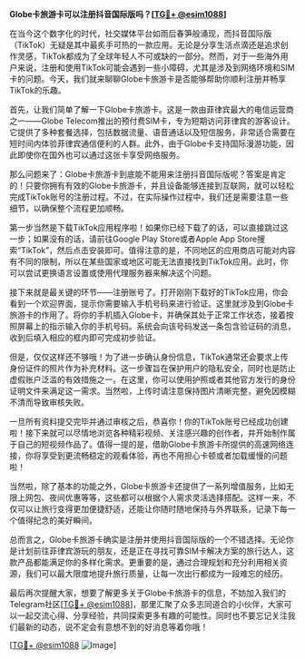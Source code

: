 **Globe卡旅游卡可以注册抖音国际版吗？[[TG💪+ @esim1088](https://t.me/s/esim1088)]**

在当今这个数字化的时代，社交媒体平台如雨后春笋般涌现，而抖音国际版（TikTok）无疑是其中最炙手可热的一款应用。无论是分享生活点滴还是追求创作灵感，TikTok都成为了全球年轻人不可或缺的一部分。然而，对于一些海外用户来说，注册和使用TikTok可能会遇到一些小障碍，尤其是涉及到网络环境和SIM卡的问题。今天，我们就来聊聊Globe卡旅游卡是否能够帮助你顺利注册并畅享TikTok的乐趣。

首先，让我们简单了解一下Globe卡旅游卡。这是一款由菲律宾最大的电信运营商之一——Globe Telecom推出的预付费SIM卡，专为短期访问菲律宾的游客设计。它提供了多种套餐选择，包括数据流量、语音通话以及短信服务，非常适合需要在短时间内体验菲律宾通信便利的人群。此外，由于Globe卡支持国际漫游功能，因此即使你在国外也可以通过这张卡享受网络服务。

那么问题来了：Globe卡旅游卡到底能不能用来注册抖音国际版呢？答案是肯定的！只要你拥有有效的Globe卡旅游卡，并且设备能够连接到互联网，就可以轻松完成TikTok账号的注册过程。不过，在实际操作过程中，我们还是需要注意一些细节，以确保整个流程更加顺畅。

第一步当然是下载TikTok应用程序啦！如果你已经下载了的话，可以直接跳过这一步；如果没有的话，请前往Google Play Store或者Apple App Store搜索“TikTok”，然后点击安装即可。值得注意的是，不同地区的应用商店可能对内容有不同的限制，所以在某些国家或地区可能无法直接找到TikTok应用。此时，你可以尝试更换语言设置或使用代理服务器来解决这个问题。

接下来就是最关键的环节——注册账号了。打开刚刚下载好的TikTok应用，你会看到一个欢迎界面，提示你需要输入手机号码来进行验证。这里就涉及到Globe卡旅游卡的作用了。将你的手机插入Globe卡，并确保其处于正常工作状态，接着按照屏幕上的指示输入你的手机号码。系统会向该号码发送一条包含验证码的消息，收到后填入相应的框内即可完成初步验证。

但是，仅仅这样还不够哦！为了进一步确认身份信息，TikTok通常还会要求上传身份证件的照片作为补充材料。这一步骤旨在保护用户的隐私安全，同时也是防止虚假账户泛滥的有效措施之一。在这里，你可以使用护照或者其他官方发行的身份证明文件来满足这一需求。当然啦，上传时请注意保持图片清晰完整，避免因模糊不清而导致审核失败。

一旦所有资料提交完毕并通过审核之后，恭喜你！你的TikTok账号已经成功创建啦！接下来就可以尽情地浏览各种精彩视频、关注感兴趣的创作者，并开始制作属于自己的短视频作品了。值得一提的是，借助Globe卡旅游卡所提供的高速网络连接，你将享受到更流畅稳定的观看体验，再也不用担心卡顿或者加载缓慢的问题啦！

当然啦，除了基本的功能之外，Globe卡旅游卡还提供了一系列增值服务，比如无限上网包、夜间优惠等等，这些都可以根据个人需求灵活选择搭配。这样一来，不仅可以让旅行变得更加便捷舒适，还能让你随时随地保持与外界联系，记录下每一个值得纪念的美好瞬间。

总而言之，Globe卡旅游卡确实是注册并使用抖音国际版的一个不错选择。无论你是计划前往菲律宾游玩的朋友，还是正在寻找可靠SIM卡解决方案的旅行达人，这款产品都能满足你的多样化需求。更重要的是，通过合理规划和充分利用相关资源，我们可以最大限度地提升旅行质量，让每一次出行都成为一段难忘的经历。

最后再次提醒大家，想要了解更多关于Globe卡旅游卡的信息，不妨加入我们的Telegram社区[[TG💪+ @esim1088](https://t.me/s/esim1088)]，那里汇聚了众多志同道合的小伙伴，大家可以一起交流心得、分享经验，共同探索更多有趣的可能性。同时也不要忘记关注我们最新的动态，说不定会有意想不到的好消息等着你哦！

[[TG💪+ @esim1088](https://t.me/s/esim1088) ![Image](https://i.postimg.cc/4NQfJmqS/Snipaste-2025-05-13-00-14-12.png)]